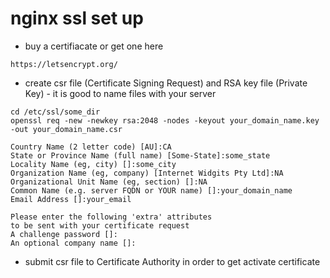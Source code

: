 # nginx ssl set up
- buy a certifiacate or get one here
```
https://letsencrypt.org/
```
- create csr file (Certificate Signing Request) and RSA key file (Private Key) - it is good to name files with your server
```
cd /etc/ssl/some_dir
openssl req -new -newkey rsa:2048 -nodes -keyout your_domain_name.key -out your_domain_name.csr

Country Name (2 letter code) [AU]:CA
State or Province Name (full name) [Some-State]:some_state
Locality Name (eg, city) []:some_city
Organization Name (eg, company) [Internet Widgits Pty Ltd]:NA
Organizational Unit Name (eg, section) []:NA
Common Name (e.g. server FQDN or YOUR name) []:your_domain_name
Email Address []:your_email

Please enter the following 'extra' attributes
to be sent with your certificate request
A challenge password []:
An optional company name []:
```
- submit csr file to Certificate Authority in order to get activate certificate
